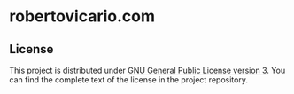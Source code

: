 # robertovicario.com

## License

This project is distributed under [GNU General Public License version 3](https://opensource.org/license/gpl-3-0). You can find the complete text of the license in the project repository.
